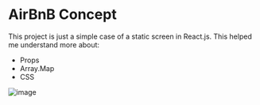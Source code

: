 # AirBnB Concept
This project is just a simple case of a static screen in React.js. This helped me understand more about:

- Props
- Array.Map
- CSS

![image](https://github.com/user-attachments/assets/772a5fd8-8cf3-4778-b86b-64fdd44bc70e)
